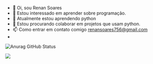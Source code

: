 - 👋 Oi, sou Renan Soares
- 👀 Estou interessado em aprender sobre programação.
- 🌱 Atualmente estou aprendendo python
- 💞️ Estou procurando colaborar em projetos que usam python.
- 📫 Como entrar em contato comigo renansoares756@gmail.com
- 
![Anurag GitHub Status](https://github-readme-stats.vercel.app/api?username=renandev21&show_icons=true&theme=radical)



<a href="https://github.com/renandev21/github-readme-stats">
  <img align="center" src="https://github-readme-stats.vercel.app/api/pin/?username=renandev21&repo=github-readme-stats" />
</a>







